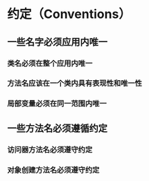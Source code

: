 # 约定（Conventions）

## 一些名字必须应用内唯一

### 类名必须在整个应用内唯一

### 方法名应该在一个类内具有表现性和唯一性

### 局部变量必须在同一范围内唯一

## 一些方法名必须遵循约定

### 访问器方法名必须遵守约定

### 对象创建方法名必须遵守约定

## 



